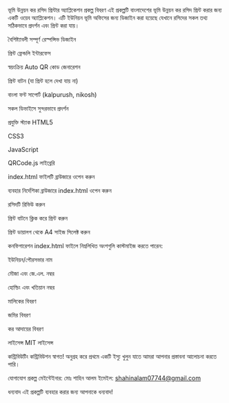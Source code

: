 ভূমি উন্নয়ন কর রসিদ প্রিন্টার অ্যাপ্লিকেশন
প্রকল্প বিবরণ
এই প্রকল্পটি বাংলাদেশের ভূমি উন্নয়ন কর রসিদ প্রিন্ট করার জন্য একটি ওয়েব অ্যাপ্লিকেশন। এটি ইউনিয়ন ভূমি অফিসের জন্য ডিজাইন করা হয়েছে যেখানে রসিদের সকল তথ্য সঠিকভাবে প্রদর্শন এবং প্রিন্ট করা যায়।

বৈশিষ্ট্যাবলী
সম্পূর্ণ রেস্পন্সিভ ডিজাইন

প্রিন্ট ফ্রেন্ডলি ইন্টারফেস

স্বয়ংক্রিয় Auto QR কোড জেনারেশন

প্রিন্ট বাটন (যা প্রিন্ট হলে দেখা যায় না)

বাংলা ফন্ট সাপোর্ট (kalpurush, nikosh)

সকল ডিভাইসে সুন্দরভাবে প্রদর্শন

প্রযুক্তি স্ট্যাক
HTML5

CSS3

JavaScript

QRCode.js লাইব্রেরি

index.html ফাইলটি ব্রাউজারে ওপেন করুন

ব্যবহার নির্দেশিকা
ব্রাউজারে index.html ওপেন করুন

রসিদটি রিভিউ করুন

প্রিন্ট বাটনে ক্লিক করে প্রিন্ট করুন

প্রিন্ট ডায়ালগ থেকে A4 সাইজ সিলেক্ট করুন

কনফিগারেশন
index.html ফাইলে নিম্নলিখিত অংশগুলি কাস্টমাইজ করতে পারেন:

ইউনিয়ন/পৌরসভার নাম

মৌজা এবং জে.এল. নম্বর

হোল্ডিং এবং খতিয়ান নম্বর

মালিকের বিবরণ

জমির বিবরণ

কর আদায়ের বিবরণ

লাইসেন্স
MIT লাইসেন্স

কন্ট্রিবিউটিং
কন্ট্রিবিউশন স্বাগত! অনুগ্রহ করে প্রথমে একটি ইস্যু খুলুন যাতে আমরা আপনার প্রস্তাবনা আলোচনা করতে পারি।

যোগাযোগ
প্রকল্প মেইন্টেইনার: মোঃ শাহিন আলম
ইমেইল: shahinalam07744@gmail.com

ধন্যবাদ
এই প্রকল্পটি ব্যবহার করার জন্য আপনাকে ধন্যবাদ!
